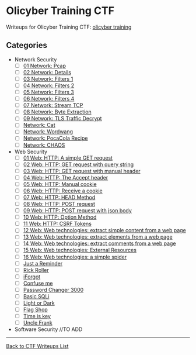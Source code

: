# Olicyber Training CTF

Writeups for Olicyber Training CTF: [olicyber training](<https://training.olicyber.it/>)

## Categories


- Network Security
   - [ ] [01 Network: Pcap](</olicyber-training/network/01-Pcap/01.md>)
   - [ ] [02 Network: Details](</olicyber-training/network/02-Details/02.md>)
   - [ ] [03 Network: Filters 1](</olicyber-training/network/03-Filters-1/challenge.md>)
   - [ ] [04 Network: Filters 2](/olicyber-training/network/04-Filters-2/challenge.md)
   - [ ] [05 Network: Filters 3](/olicyber-training/network/05-Filters-3/challenge.md)
   - [ ] [06 Network: Filters 4](/olicyber-training/network/06-Filters-4/challenge.md)
   - [ ] [07 Network: Stream TCP](/olicyber-training/network/07-StreamTCP/challenge.md)
   - [ ] [08 Network: Byte Extraction](/olicyber-training/network/08-ByteExtraction/challenge.md)
   - [ ] [09 Network: TLS Traffic Decrypt](/olicyber-training/network/09-TLSTrafficDecrypt/challenge.md)
   - [ ] [Network: Cat](/olicyber-training/network/Cat/challenge.md)
   - [ ] [Network: Wordwang](/olicyber-training/network/Wordwang/challenge.md)
   - [ ] [Network: PocaCola Recipe](/olicyber-training/network/PocaCola-recipe/challenge.md)
   - [ ] [Network: CHAOS](/olicyber-training/network/Chaos/challenge.md)
- Web Security
   - [ ] [01 Web: HTTP: A simple GET request](/olicyber-training/web/01-Get/challenge.md)
   - [ ] [02 Web: HTTP: GET request with query string](/olicyber-training/web/02-Get-query/challenge.md)
   - [ ] [03 Web: HTTP: GET request with manual header](/olicyber-training/web/03-Get-header/challenge.md)
   - [ ] [04 Web: HTTP: The Accept header](/olicyber-training/web/04-Get-accept/challenge.md)
   - [ ] [05 Web: HTTP: Manual cookie](/olicyber-training/web/05-cookie/challenge.md)
   - [ ] [06 Web: HTTP: Receive a cookie](/olicyber-training/web/06-recive-cookie/challenge.md)
   - [ ] [07 Web: HTTP: HEAD Method](/olicyber-training/web/07-head-method/challenge.md)
   - [ ] [08 Web: HTTP: POST request](/olicyber-training/web/08-Post/challenge.md)
   - [ ] [09 Web: HTTP: POST request with json body](/olicyber-training/web/09-Post-json/challenge.md)
   - [ ] [10 Web: HTTP: Option Method](/olicyber-training/web/10-Option/challenge.md)
   - [ ] [11 Web: HTTP: CSRF Tokens](/olicyber-training/web/11-Csrf-token/challenge.md)
   - [ ] [12 Web: Web technologies: extract simple content from a web page](/olicyber-training/web/12-Extract-from-website/challenge.md)
   - [ ] [13 Web: Web technologies: extract elements from a web page](/olicyber-training/web/13-Extract-elements/challenge.md)
   - [ ] [14 Web: Web technologies: extract comments from a web page](/olicyber-training/web/14-Extract-comments/challenge.md)
   - [ ] [15 Web: Web technologies: External Resources](/olicyber-training/web/15-Extract-external-resources/challenge.md)
   - [ ] [16 Web: Web technologies: a simple spider](/olicyber-training/web/16-Extract-with-spider/challenge.md)
   - [ ] [Just a Reminder](/olicyber-training/web/just-a-reminder/challenge.md)
   - [ ] [Rick Roller](/olicyber-training/web/Rick-Roller/challenge.md)
   - [ ] [iForgot](/olicyber-training/web/Iforgot/challenge.md)
   - [ ] [Confuse me](/olicyber-training/web/Confuse-me/challenge.md)
   - [ ] [Password Changer 3000](/olicyber-training/web/Password-changer/challenge.md)
   - [ ] [Basic SQLi](/olicyber-training/web/Basic-sqli/challenge.md)
   - [ ] [Light or Dark](/olicyber-training/web/Light-or-dark/challenge.md)
   - [ ] [Flag Shop](/olicyber-training/web/Flag-shop/challenge.md)
   - [ ] [Time is key](/olicyber-training/web/Time-is-key/challenge.md)
   - [ ] [Uncle Frank](/olicyber-training/web/Uncle-frank/challenge.md)
- Software Security
   //TO ADD
 

---
<a href="/README.md" class="btn">Back to CTF Writeups List</a>
